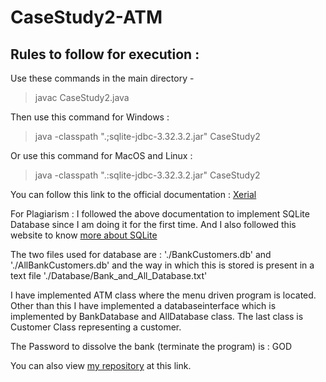 # CaseStudy2-ATM

## Rules to follow for execution : 
Use these commands in the main directory - 

>javac CaseStudy2.java


Then use this command for Windows :


>java -classpath ".;sqlite-jdbc-3.32.3.2.jar" CaseStudy2


Or use this command for MacOS and Linux :


>java -classpath ".:sqlite-jdbc-3.32.3.2.jar" CaseStudy2 


You can follow this link to the official documentation : [Xerial](https://github.com/xerial/sqlite-jdbc/blob/master/README.md)

For Plagiarism : I followed the above documentation to implement SQLite Database since I am doing it for the first time. And I also followed this website to know [more about SQLite](https://www.sqlitetutorial.net/sqlite-update/)

The two files used for database are : './BankCustomers.db' and './AllBankCustomers.db' and the way in which this is stored is present in a text file './Database/Bank_and_All_Database.txt'

I have implemented ATM class where the menu driven program is located.
Other than this I have implemented a databaseinterface which is implemented by BankDatabase and AllDatabase class.
The last class is Customer Class representing a customer.

The Password to dissolve the bank (terminate the program) is : GOD

You can also view [my repository](https://github.com/sgr98/CaseStudy2-ATM) at this link. 

